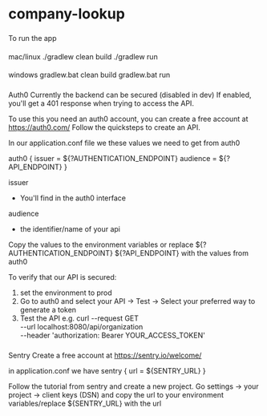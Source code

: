 # company-lookup

###
To run the app

####
mac/linux
./gradlew clean build
./gradlew run

####
windows
gradlew.bat clean build
gradlew.bat run


###
Auth0
Currently the backend can be secured (disabled in dev)
If enabled, you'll get a 401 response when trying to access the API.

To use this you need an auth0 account, you can create a free account at https://auth0.com/
Follow the quicksteps to create an API.

In our application.conf file we these values we need to get from auth0

auth0 {
    issuer = ${?AUTHENTICATION_ENDPOINT}
    audience = ${?API_ENDPOINT}
}

issuer
- You'll find in the auth0 interface

audience
- the identifier/name of your api

Copy the values to the environment variables or replace 
${?AUTHENTICATION_ENDPOINT} ${?API_ENDPOINT} with the values from auth0

To verify that our API is secured:
1. set the environment to prod
2. Go to auth0 and select your API -> Test -> Select your preferred way to generate a token
3. Test the API e.g.
curl --request GET \
  --url localhost:8080/api/organization \
  --header 'authorization: Bearer YOUR_ACCESS_TOKEN'
  

###
Sentry
Create a free account at https://sentry.io/welcome/

in application.conf we have
sentry {
    url = ${SENTRY_URL}
}

Follow the tutorial from sentry and create a new project.
Go settings -> your project -> client keys (DSN) and copy the url to your
environment variables/replace ${SENTRY_URL} with the url

